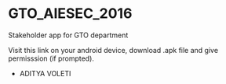 # GTO_AIESEC_2016
Stakeholder app for GTO department

Visit this link on your android device, download .apk file and give permisssion (if prompted).
- ADITYA VOLETI 
